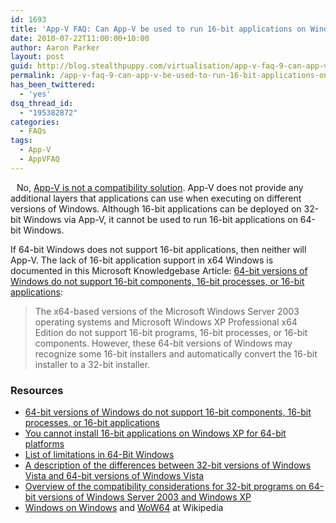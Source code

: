 ```yaml
---
id: 1693
title: 'App-V FAQ: Can App-V be used to run 16-bit applications on Windows x64?'
date: 2010-07-22T11:00:00+10:00
author: Aaron Parker
layout: post
guid: http://blog.stealthpuppy.com/virtualisation/app-v-faq-9-can-app-v-be-used-to-run-16-bit-applications-on-windows-x64
permalink: /app-v-faq-9-can-app-v-be-used-to-run-16-bit-applications-on-windows-x64/
has_been_twittered:
  - 'yes'
dsq_thread_id:
  - "195382872"
categories:
  - FAQs
tags:
  - App-V
  - AppVFAQ
---
```

<img style="margin: 0px 10px 5px 0px; display: inline;" src="https://stealthpuppy.com/media/2010/06/AppVFAQLogo.png" alt="" align="left" />

No, [App-V is not a compatibility solution]({{site.baseurl}}/virtualisation/app-v-faq-7-is-app-v-an-application-compatibility-solution). App-V does not provide any additional layers that applications can use when executing on different versions of Windows. Although 16-bit applications can be deployed on 32-bit Windows via App-V, it cannot be used to run 16-bit applications on 64-bit Windows.

If 64-bit Windows does not support 16-bit applications, then neither will App-V. The lack of 16-bit application support in x64 Windows is documented in this Microsoft Knowledgebase Article: [64-bit versions of Windows do not support 16-bit components, 16-bit processes, or 16-bit applications](http://support.microsoft.com/kb/896458):

> The x64-based versions of the Microsoft Windows Server 2003 operating systems and Microsoft Windows XP Professional x64 Edition do not support 16-bit programs, 16-bit processes, or 16-bit components. However, these 64-bit versions of Windows may recognize some 16-bit installers and automatically convert the 16-bit installer to a 32-bit installer.

### Resources

  * [64-bit versions of Windows do not support 16-bit components, 16-bit processes, or 16-bit applications](http://support.microsoft.com/kb/896458)
  * [You cannot install 16-bit applications on Windows XP for 64-bit platforms](http://support.microsoft.com/kb/298218/)
  * [List of limitations in 64-Bit Windows](http://support.microsoft.com/kb/282423/)
  * [A description of the differences between 32-bit versions of Windows Vista and 64-bit versions of Windows Vista](http://support.microsoft.com/kb/946765/)
  * [Overview of the compatibility considerations for 32-bit programs on 64-bit versions of Windows Server 2003 and Windows XP](http://support.microsoft.com/kb/896456/)
  * [Windows on Windows](http://en.wikipedia.org/wiki/Windows_on_Windows) and [WoW64](http://en.wikipedia.org/wiki/WOW64) at Wikipedia